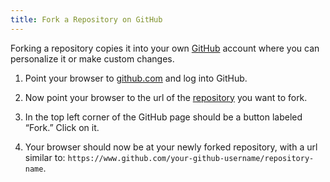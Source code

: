```yaml
---
title: Fork a Repository on GitHub
---
```


Forking a repository copies it into your own [GitHub](/whatis/github) account
where you can personalize it or make custom changes.

1. Point your browser to [github.com](http://github.com) and log into GitHub.

1. Now point your browser to the url of the [repository](/whatis/repository)
   you want to fork.

1. In the top left corner of the GitHub page should be a button labeled
   “Fork.” Click on it.

1. Your browser should now be at your newly forked repository, with a url
   similar to: `https://www.github.com/your-github-username/repository-name`.
